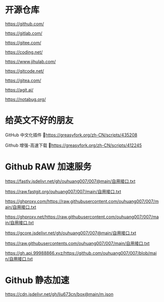 # 开源仓库

https://github.com/

https://gitlab.com/

https://gitee.com/

https://coding.net/

https://www.jihulab.com/

https://gitcode.net/

https://gitea.com/

https://agit.ai/

https://notabug.org/

# 给英文不好的朋友

GitHub 中文化插件 🔰https://greasyfork.org/zh-CN/scripts/435208

Github 增强-高速下载 🔰https://greasyfork.org/zh-CN/scripts/412245

# Github RAW 加速服务

https://fastly.jsdelivr.net/gh/ouhuang007/007@main/自用接口.txt

https://raw.fastgit.org/ouhuang007/007/main/自用接口.txt

https://ghproxy.com/https://raw.githubusercontent.com/ouhuang007/007/main/自用接口.txt

https://ghproxy.net/https://raw.githubusercontent.com/ouhuang007/007/main/自用接口.txt

https://gcore.jsdelivr.net/gh/ouhuang007/007@main/自用接口.txt

https://raw.githubusercontents.com/ouhuang007/007/main/自用接口.txt 

https://gh.api.99988866.xyz/https://github.com/ouhuang007/007/blob/main/自用接口.txt

# Github 静态加速

https://cdn.jsdelivr.net/gh/liu673cn/box@main/m.json

